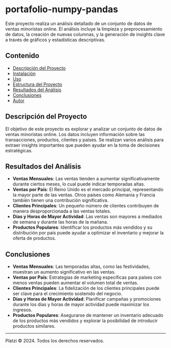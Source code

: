 # portafolio-numpy-pandas

Este proyecto realiza un análisis detallado de un conjunto de datos de ventas minoristas online. El análisis incluye la limpieza y preprocesamiento de datos, la creación de nuevas columnas, y la generación de insights clave a través de gráficos y estadísticas descriptivas.

## Contenido

- [Descripción del Proyecto](#descripción-del-proyecto)
- [Instalación](#instalación)
- [Uso](#uso)
- [Estructura del Proyecto](#estructura-del-proyecto)
- [Resultados del Análisis](#resultados-del-análisis)
- [Conclusiones](#conclusiones)
- [Autor](#autor)

## Descripción del Proyecto

El objetivo de este proyecto es explorar y analizar un conjunto de datos de ventas minoristas online. Los datos incluyen información sobre las transacciones, productos, clientes y países. Se realizan varios análisis para extraer insights importantes que pueden ayudar en la toma de decisiones estratégicas.

## Resultados del Análisis

- **Ventas Mensuales**: Las ventas tienden a aumentar significativamente durante ciertos meses, lo cual puede indicar temporadas altas.
- **Ventas por País**: El Reino Unido es el mercado principal, representando la mayor parte de las ventas. Otros países como Alemania y Francia también tienen una contribución significativa.
- **Clientes Principales**: Un pequeño número de clientes contribuyen de manera desproporcionada a las ventas totales.
- **Días y Horas de Mayor Actividad**: Las ventas son mayores a mediados de semana y durante las horas de la mañana.
- **Productos Populares**: Identificar los productos más vendidos y su distribución por país puede ayudar a optimizar el inventario y mejorar la oferta de productos.

## Conclusiones

- **Ventas Mensuales**: Las temporadas altas, como las festividades, muestran un aumento significativo en las ventas.
- **Ventas por País**: Estrategias de marketing específicas para países con menos ventas pueden aumentar el volumen total de ventas.
- **Clientes Principales**: La fidelización de los clientes principales puede ser clave para el crecimiento sostenido del negocio.
- **Días y Horas de Mayor Actividad**: Planificar campañas y promociones durante los días y horas de mayor actividad puede maximizar los ingresos.
- **Productos Populares**: Asegurarse de mantener un inventario adecuado de los productos más vendidos y explorar la posibilidad de introducir productos similares.

---

Platzi © 2024. Todos los derechos reservados.

